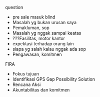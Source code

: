 question
- pre sale masuk blind
- Masalah yg bukan urusan saya
- Pemakluman, sop
- Masalah yg nggak sampai keatas
- ???Fasilitas, motor kantor
- expektasi terhadap orang lain
- siapa yg salah kalau nggak ada sop
- Pengawasan, komitmen

FIRA
- Fokus tujuan
- Identifikasi GPS Gap Possibility Solution
- Rencana Aksi
- Akuntabilitas dan komitmen

